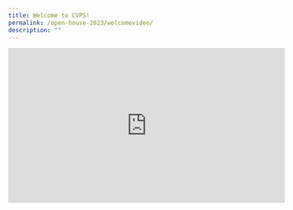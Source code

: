 ```yaml
---
title: Welcome to CVPS!
permalink: /open-house-2023/welcomevideo/
description: ""
---
```

<iframe allowfullscreen="" allow="accelerometer; autoplay; clipboard-write; encrypted-media; gyroscope; picture-in-picture; web-share" frameborder="0" title="YouTube video player" src="https://www.youtube-nocookie.com/embed/t9CPfuwBU0I" height="315" width="560"></iframe>